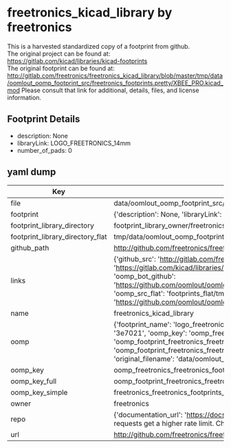 # freetronics_kicad_library by freetronics  
This is a harvested standardized copy of a footprint from github.  
The original project can be found at:  
https://gitlab.com/kicad/libraries/kicad-footprints  
The original footprint can be found at:
http://gitlab.com/freetronics/freetronics_kicad_library/blob/master/tmp/data/oomlout_oomp_footprint_src/freetronics_footprints.pretty/XBEE_PRO.kicad_mod
Please consult that link for additional, details, files, and license information.  
## Footprint Details
* description: None  
* libraryLink: LOGO_FREETRONICS_14mm  
* number_of_pads: 0  
## yaml dump  
| Key | Value |  
| --- | --- |  
| file | data/oomlout_oomp_footprint_src/freetronics_kicad_library/freetronics_footprints.pretty/LOGO_FREETRONICS_14mm_SolderMask.kicad_mod |  
| footprint | {'description': None, 'libraryLink': 'LOGO_FREETRONICS_14mm', 'number_of_pads': 0} |  
| footprint_library_directory | footprint_library_owner/freetronics_freetronics_kicad_library |  
| footprint_library_directory_flat | tmp/data/oomlout_oomp_footprint_src/footprints_flat/freetronics_freetronics_footprints_logo_freetronics_14mm_soldermask/working |  
| github_path | http://github.com/freetronics/freetronics_kicad_library/blob/master/tmp/data/oomlout_oomp_footprint_src/freetronics_footprints.pretty/LOGO_FREETRONICS_14mm_SolderMask.kicad_mod |  
| links | {'github_src': 'http://gitlab.com/freetronics/freetronics_kicad_library/blob/master/tmp/data/oomlout_oomp_footprint_src/freetronics_footprints.pretty/XBEE_PRO.kicad_mod', 'github_src_repo': 'https://gitlab.com/kicad/libraries/kicad-footprints', 'oomp_bot': 'tmp/data/oomlout_oomp_footprint_src/footprints/freetronics_freetronics_footprints_logo_freetronics_14mm_soldermask/working', 'oomp_bot_github': 'https://github.com/oomlout/oomlout_oomp_footprint_bot/tree/main/tmp/data/oomlout_oomp_footprint_src/footprints/freetronics_freetronics_footprints_logo_freetronics_14mm_soldermask/working', 'oomp_src_flat': 'footprints_flat/tmp/data/oomlout_oomp_footprint_src/footprints_flat/freetronics_freetronics_footprints_logo_freetronics_14mm_soldermask/working', 'oomp_src_flat_github': 'https://github.com/oomlout/oomlout_oomp_footprint_src/tree/main/tmp/data/oomlout_oomp_footprint_src/footprints_flat/freetronics_freetronics_footprints_logo_freetronics_14mm_soldermask/working'} |  
| name | freetronics_kicad_library |  
| oomp | {'footprint_name': 'logo_freetronics_14mm_soldermask', 'library_name': 'freetronics_footprints', 'md5': '3e70211bc164d0c0d62d038a91799e0e', 'md5_10': '3e70211bc1', 'md5_5': '3e702', 'md5_6': '3e7021', 'oomp_key': 'oomp_freetronics_freetronics_footprints_logo_freetronics_14mm_soldermask', 'oomp_key_extra': 'oomp_footprint_freetronics_freetronics_footprints_logo_freetronics_14mm_soldermask', 'oomp_key_full': 'oomp_footprint_freetronics_freetronics_footprints_logo_freetronics_14mm_soldermask_3e7021', 'oomp_key_simple': 'freetronics_freetronics_footprints_logo_freetronics_14mm_soldermask', 'original_filename': 'data/oomlout_oomp_footprint_src/freetronics_kicad_library/freetronics_footprints.pretty/LOGO_FREETRONICS_14mm_SolderMask.kicad_mod', 'owner_name': 'freetronics'} |  
| oomp_key | oomp_freetronics_freetronics_footprints_logo_freetronics_14mm_soldermask |  
| oomp_key_full | oomp_footprint_freetronics_freetronics_footprints_logo_freetronics_14mm_soldermask |  
| oomp_key_simple | freetronics_freetronics_footprints_logo_freetronics_14mm_soldermask |  
| owner | freetronics |  
| repo | {'documentation_url': 'https://docs.github.com/rest/overview/resources-in-the-rest-api#rate-limiting', 'message': "API rate limit exceeded for 84.66.142.224. (But here's the good news: Authenticated requests get a higher rate limit. Check out the documentation for more details.)"} |  
| url | http://github.com/freetronics/freetronics_kicad_library |  

